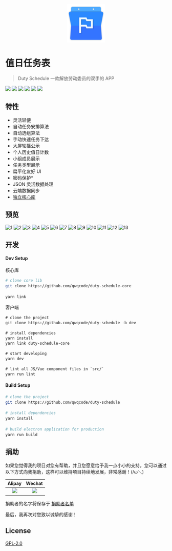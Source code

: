 <p align="center">
<img src="./build/icons/icon.png" width="120">
</p>

# 值日任务表

> Duty Schedule 一款解放劳动委员的双手的 APP

[![](https://img.shields.io/github/release/qwqcode/duty-schedule.svg?style=flat-square)](https://github.com/qwqcode/duty-schedule/releases/latest)
[![](https://img.shields.io/github/last-commit/qwqcode/duty-schedule/master.svg?style=flat-square)](https://github.com/qwqcode/duty-schedule/commits/master)
[![](https://img.shields.io/github/issues-raw/qwqcode/duty-schedule.svg?style=flat-square)](https://github.com/qwqcode/duty-schedule/issues)
[![](https://img.shields.io/github/issues-pr-raw/qwqcode/duty-schedule.svg?style=flat-square)](https://github.com/qwqcode/duty-schedule/pulls)
[![](https://img.shields.io/github/license/qwqcode/duty-schedule.svg?style=flat-square)](./LICENSE)
[![](https://img.shields.io/badge/%24-donate-%23ff69b4.svg?style=flat-square)](#捐助)

## 特性

- 灵活轻便
- 自动任务安排算法
- 自动选组算法
- 手动快速任务下达
- 大屏轮播公示
- 个人历史值日计数
- 小组成员展示
- 任务类型展示
- 扁平化友好 UI
- 密码保护*
- JSON 灵活数据处理
- 云端数据同步
- [独立核心库](https://github.com/qwqcode/duty-schedule-core)

## 预览

![1](https://user-images.githubusercontent.com/22412567/68088210-b0b9e380-fe97-11e9-92f8-70a89e3dd16c.png)
![2](https://user-images.githubusercontent.com/22412567/68088211-b1527a00-fe97-11e9-9717-7a039e33a692.png)
![3](https://user-images.githubusercontent.com/22412567/68088212-b1eb1080-fe97-11e9-9d68-d43e58f344a3.png)
![4](https://user-images.githubusercontent.com/22412567/68088213-b1eb1080-fe97-11e9-9941-ba4e243de73c.png)
![5](https://user-images.githubusercontent.com/22412567/68088214-b283a700-fe97-11e9-9cb1-beced8aa46b5.png)
![6](https://user-images.githubusercontent.com/22412567/68088215-b31c3d80-fe97-11e9-836f-d4ccdb7c7f6e.png)
![7](https://user-images.githubusercontent.com/22412567/68088216-b31c3d80-fe97-11e9-9ba3-2d2f7daaa600.png)
![8](https://user-images.githubusercontent.com/22412567/68088218-b3b4d400-fe97-11e9-81eb-9823d59c6fa6.png)
![9](https://user-images.githubusercontent.com/22412567/68088220-b44d6a80-fe97-11e9-8cbd-c562f4ec588a.png)
![10](https://user-images.githubusercontent.com/22412567/68088221-b44d6a80-fe97-11e9-9c52-8895e58bd08c.png)
![11](https://user-images.githubusercontent.com/22412567/68088222-b44d6a80-fe97-11e9-82f1-d1ab24459325.png)
![12](https://user-images.githubusercontent.com/22412567/68088223-b4e60100-fe97-11e9-989d-916ec4c6fca0.png)
![13](https://user-images.githubusercontent.com/22412567/68088224-b57e9780-fe97-11e9-8d15-eade4978e407.png)

## 开发

#### Dev Setup

核心库

```bash
# clone core lib
git clone https://github.com/qwqcode/duty-schedule-core

yarn link
```

客户端

```
# clone the project
git clone https://github.com/qwqcode/duty-schedule -b dev

# install dependencies
yarn install
yarn link duty-schedule-core

# start developing
yarn dev

# lint all JS/Vue component files in `src/`
yarn run lint
```

#### Build Setup

``` bash
# clone the project
git clone https://github.com/qwqcode/duty-schedule

# install dependencies
yarn install

# build electron application for production
yarn run build
```

## 捐助

如果您觉得我的项目对您有帮助，并且您愿意给予我一点小小的支持，您可以通过以下方式向我捐助，这样可以维持项目持续地发展，非常感谢！(/ω＼)

| Alipay | Wechat | 
| :------: | :------: | 
| <img width="150" src="https://raw.githubusercontent.com/qwqcode/donate-qwqaq/master/docs/donate/alipay.png"> | <img width="150" src="https://raw.githubusercontent.com/qwqcode/donate-qwqaq/master/docs/donate/wechat.png"> | 

捐助者的名字将保存于 [捐助者名单](https://github.com/qwqcode/donate-qwqaq)

最后，我再次对您致以诚挚的感谢！

## License
[GPL-2.0](./LICENSE)

